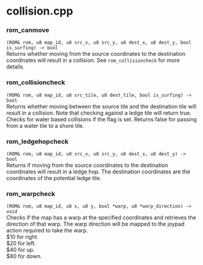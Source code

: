 # collision.cpp
### rom_canmove
`(ROM& rom, u8 map_id, u8 src_x, u8 src_y, u8 dest_x, u8 dest_y, bool is_surfing) -> bool`  
Returns whether moving from the source coordinates to the destination coordinates will result in a collision. See `rom_collisioncheck` for more details.
### rom_collisioncheck
`(ROM& rom, u8 map_id, u8 src_tile, u8 dest_tile, bool is_surfing) -> bool`  
Returns whether moving between the source tile and the destination tile will result in a collision. Note that checking against a ledge tile will return true.  
Checks for water based collisions if the flag is set. Returns false for passing from a water tile to a shore tile.
### rom_ledgehopcheck
`(ROM& rom, u8 map_id, u8 src_x, u8 src_y, u8 dest_x, u8 dest_y) -> bool`  
Returns if moving from the source coordinates to the destination coordinates will result in a ledge hop. The destination coordinates are the coordinates of the potential ledge tile.
### rom_warpcheck
`(ROM& rom, u8 map_id, u8 x, u8 y, bool *warp, u8 *warp_direction) -> void`  
Checks if the map has a warp at the specified coordinates and retrieves the direction of that warp. The warp direction will be mapped to the joypad action required to take the warp.  
$10 for right.  
$20 for left.  
$40 for up.  
$80 for down.
